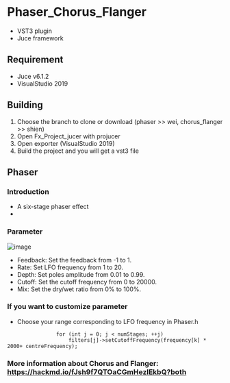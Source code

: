 # Phaser_Chorus_Flanger
* VST3 plugin
* Juce framework

## Requirement
* Juce v6.1.2 
* VisualStudio 2019

## Building
1. Choose the branch to clone or download (phaser >> wei, chorus_flanger >> shien)
2. Open Fx_Project_jucer with projucer
3. Open exporter (VisualStudio 2019)
4. Build the project and you will get a vst3 file

## Phaser
### Introduction
* A six-stage phaser effect
* 
### Parameter
![image](https://user-images.githubusercontent.com/88203221/149050438-28f6c51f-1f5b-4147-9234-00b926f029d2.png)
* Feedback: Set the feedback from -1 to 1.
* Rate: Set LFO frequency from 1 to 20. 
* Depth: Set poles amplitude from 0.01 to 0.99.
* Cutoff: Set the cutoff frequency from 0 to 20000.
* Mix: Set the dry/wet ratio from 0% to 100%.

### If you want to customize parameter
* Choose your range corresponding to LFO frequency in Phaser.h 
``` cpp=
                for (int j = 0; j < numStages; ++j)
                    filters[j]->setCutoffFrequency(frequency[k] * 2000+ centreFrequency);
```
 
### More information about Chorus and Flanger: https://hackmd.io/fJsh9f7QTOaCGmHezlEkbQ?both

